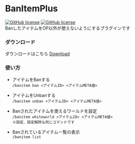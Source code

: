 # BanItemPlus
[![GitHub license](https://img.shields.io/badge/license-UIUC/NCSA-blue)](https://github.com/Saisana299/BanItemPlus/blob/master/LICENCE)
[![GitHub license](https://img.shields.io/badge/release-v1.0.0-green)](https://github.com/Saisana299/BanItemPlus/releases/tag/v1.0.0)  
BanしたアイテムをOP以外が使えないようにするプラグインです

### ダウンロード
ダウンロードはこちら [Download](https://github.com/Saisana299/BanItemPlus/releases/tag/v1.1.0)  
  
### 使い方  
- アイテムをBanする  
`/banitem ban <アイテムID> <アイテムMETA値>`

- アイテムをUnbanする  
`/banitem unban <アイテムID> <アイテムMETA値>`

- Banされたアイテムを使えるワールドを設定  
`/banitem whiteworld <アイテムID> <アイテムMETA値>`  
`※設定、設定解除も同じコマンドです`

- Banされているアイテム一覧の表示  
`/banitem list`
